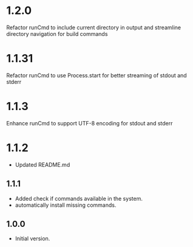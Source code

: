 # 1.2.0
Refactor runCmd to include current directory in output and streamline directory navigation for build commands

# 1.1.31
Refactor runCmd to use Process.start for better streaming of stdout and stderr

# 1.1.3
Enhance runCmd to support UTF-8 encoding for stdout and stderr

# 1.1.2
- Updated README.md

## 1.1.1
- Added check if commands available in the system.
- automatically install missing commands.

## 1.0.0

- Initial version.
